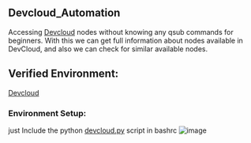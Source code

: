 ## Devcloud_Automation
Accessing [Devcloud](https://www.intel.com/content/www/us/en/developer/tools/devcloud/overview.html) nodes without knowing any qsub commands for beginners. With this we can get full information about nodes available in DevCloud, and also we can check for similar available nodes. 
## Verified Environment:
[Devcloud](https://www.intel.com/content/www/us/en/developer/tools/devcloud/overview.html)

### Environment Setup:
just Include the python [devcloud.py](https://github.com/jaideepsai-narayan/Devcloud_Automation/blob/main/devcloud.py) script in bashrc
![image ](https://github.com/user-attachments/assets/6a5b9f59-5f07-46f8-b127-0af6808899f7)










